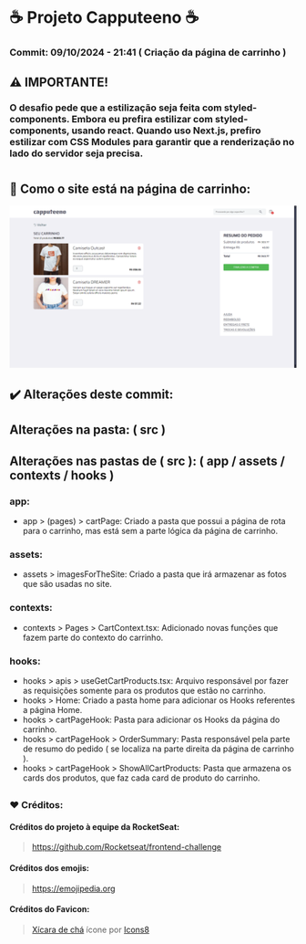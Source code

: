 # ☕ Projeto Capputeeno ☕

### Commit: 09/10/2024 - 21:41 ( Criação da página de carrinho )

## ⚠️ IMPORTANTE!
### O desafio pede que a estilização seja feita com styled-components. Embora eu prefira estilizar com styled-components, usando react. Quando uso Next.js, prefiro estilizar com CSS Modules para garantir que a renderização no lado do servidor seja precisa.

# 

## 💭 Como o site está na página de carrinho:
!['Foto do site na página de carrinho'](./src/assets/imageFromTheCartPage.png)

## ✔️ Alterações deste commit:

## Alterações na pasta: ( src )

## Alterações nas pastas de ( src ): ( app / assets / contexts / hooks )

### app:
- app > (pages) > cartPage: Criado a pasta que possui a página de rota para o carrinho, mas está sem a parte lógica da página de carrinho.

### assets:
- assets > imagesForTheSite: Criado a pasta que irá armazenar as fotos que são usadas no site.

### contexts:
- contexts > Pages > CartContext.tsx: Adicionado novas funções que fazem parte do contexto do carrinho.

### hooks:
- hooks > apis > useGetCartProducts.tsx: Arquivo responsável por fazer as requisições somente para os produtos que estão no carrinho.
- hooks > Home: Criado a pasta home para adicionar os Hooks referentes a página Home.
- hooks > cartPageHook: Pasta para adicionar os Hooks da página do carrinho.
- hooks > cartPageHook > OrderSummary: Pasta responsável pela parte de resumo do pedido ( se localiza na parte direita da página de carrinho ).
- hooks > cartPageHook > ShowAllCartProducts: Pasta que armazena os cards dos produtos, que faz cada card de produto do carrinho.

##

### ❤️ Créditos:

#### Créditos do projeto à equipe da RocketSeat:
> <a href="https://github.com/Rocketseat/frontend-challenge" target="_blank">https://github.com/Rocketseat/frontend-challenge</a>

#### Créditos dos emojis: 
> <a href="https://emojipedia.org" target="_blank">https://emojipedia.org</a>

#### Créditos do Favicon: 
> <a target="_blank" href="https://icons8.com/icon/64677/tea-cup">Xícara de chá</a> ícone por <a target="_blank" href="https://icons8.com">Icons8</a>